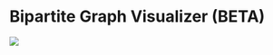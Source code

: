 # Bipartite Graph Visualizer (BETA)
[![](http://img.youtube.com/vi/2Ii0wi3JOdw/0.jpg)](http://www.youtube.com/watch?v=2Ii0wi3JOdw "Beta Bipartite Graph Visualizer")